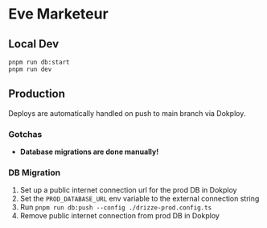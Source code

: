 # Eve Marketeur

## Local Dev

```
pnpm run db:start
pnpm run dev
```

## Production

Deploys are automatically handled on push to main branch via Dokploy.

### Gotchas

- **Database migrations are done manually!**

### DB Migration

1. Set up a public internet connection url for the prod DB in Dokploy
2. Set the `PROD_DATABASE_URL` env variable to the external connection string
3. Run `pnpm run db:push --config ./drizze-prod.config.ts`
4. Remove public internet connection from prod DB in Dokploy
